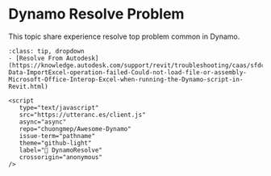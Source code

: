 # Dynamo Resolve Problem

This topic share experience resolve top problem common in Dynamo.

```{admonition} Data.ImportExcel operation failed
:class: tip, dropdown
- [Resolve From Autodesk](https://knowledge.autodesk.com/support/revit/troubleshooting/caas/sfdcarticles/sfdcarticles/Warning-Data-ImportExcel-operation-failed-Could-not-load-file-or-assembly-Microsoft-Office-Interop-Excel-when-running-the-Dynamo-script-in-Revit.html)

```

```{raw} html
<script
   type="text/javascript"
   src="https://utteranc.es/client.js"
   async="async"
   repo="chuongmep/Awesome-Dynamo"
   issue-term="pathname"
   theme="github-light"
   label="💬 DynamoResolve"
   crossorigin="anonymous"
/>
```